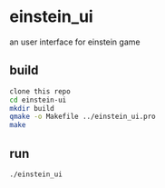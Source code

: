 # einstein_ui
an user interface for einstein game

## build
```bash
clone this repo
cd einstein-ui
mkdir build
qmake -o Makefile ../einstein_ui.pro
make
```

## run
```bash
./einstein_ui
```